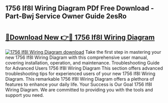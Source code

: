 ## 1756 If8I Wiring Diagram PDf Free Download - Part-Bwj Service Owner Guide 2esRo

# <h2><a href="http://dft4k7.blite.top/?on=1756+If8I+Wiring+Diagram">🔗Download New 👉🔴 1756 If8I Wiring Diagram</a></h2>

[![1756 If8I Wiring Diagram download](https://i.imgur.com/lujVjoI.png)](http://dft4k7.blite.top/?on=1756+If8I+Wiring+Diagram)
Take the first step in mastering your new 1756 If8I Wiring Diagram with this comprehensive user manual, covering installation, operation, and maintenance. Troubleshooting Guide for Advanced Users 1756 If8I Wiring Diagram This section offers advanced troubleshooting tips for experienced users of your new 1756 If8I Wiring Diagram. This remarkable 1756 If8I Wiring Diagram offers a plethora of features to enhance your daily life. Your Success is Our Goal 1756 If8I Wiring Diagram. We are committed to providing you with the tools and support you need.
